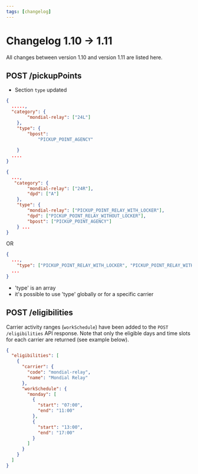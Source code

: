 ```yaml
---
tags: [changelog]
---
```


# Changelog 1.10 -> 1.11

All changes between version 1.10 and version 1.11 are listed here.

## POST /pickupPoints 

- Section `type` updated 

<!--
type: tab
title: 1.10.0
-->

```json
{
  .....,
  "category": {
        "mondial-relay": ["24L"]
    },
    "type": {
        "bpost": 
            "PICKUP_POINT_AGENCY"
        
    }
  ....
}
```

<!--
type: tab
title: 1.11.0
-->

```json
{
  ...,
   "category": {
        "mondial-relay": ["24R"],
        "dpd": ["A"]
    },
    "type": {
        "mondial-relay": ["PICKUP_POINT_RELAY_WITH_LOCKER"],
        "dpd": ["PICKUP_POINT_RELAY_WITHOUT_LOCKER"],
        "bpost": ["PICKUP_POINT_AGENCY"]
    } ...
}
```
OR 
```json
{
  ...,
    "type": ["PICKUP_POINT_RELAY_WITH_LOCKER", "PICKUP_POINT_RELAY_WITHOUT_LOCKER"],
  ...
}
```

<!-- type: tab-end -->

- 'type' is an array 
- it's possible to use 'type' globally or for a specific carrier
## POST /eligibilities
Carrier activity ranges (`workSchedule`) have been added to the `POST /eligibilities` API response.
Note that only the eligible days and time slots for each carrier are returned (see example below).

```json
{
  "eligibilities": [
    {
      "carrier": {
        "code": "mondial-relay",
        "name": "Mondial Relay"
      },
      "workSchedule": {
        "monday": [
          {
            "start": "07:00",
            "end": "11:00"
          },
          {
            "start": "13:00",
            "end": "17:00"
          }
        ]
      }
    }
  ]
}
``` 

